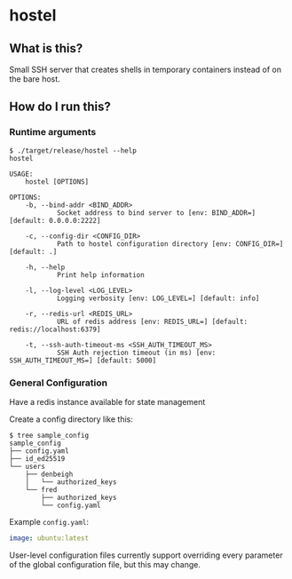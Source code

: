 # hostel

## What is this?
Small SSH server that creates shells in temporary containers instead of on the
bare host.

## How do I run this?
### Runtime arguments
```
$ ./target/release/hostel --help
hostel

USAGE:
    hostel [OPTIONS]

OPTIONS:
    -b, --bind-addr <BIND_ADDR>
            Socket address to bind server to [env: BIND_ADDR=] [default: 0.0.0.0:2222]

    -c, --config-dir <CONFIG_DIR>
            Path to hostel configuration directory [env: CONFIG_DIR=] [default: .]

    -h, --help
            Print help information

    -l, --log-level <LOG_LEVEL>
            Logging verbosity [env: LOG_LEVEL=] [default: info]

    -r, --redis-url <REDIS_URL>
            URL of redis address [env: REDIS_URL=] [default: redis://localhost:6379]

    -t, --ssh-auth-timeout-ms <SSH_AUTH_TIMEOUT_MS>
            SSH Auth rejection timeout (in ms) [env: SSH_AUTH_TIMEOUT_MS=] [default: 5000]
```

### General Configuration


Have a redis instance available for state management

Create a config directory like this:
```
$ tree sample_config
sample_config
├── config.yaml
├── id_ed25519
└── users
    ├── denbeigh
    │   └── authorized_keys
    └── fred
        ├── authorized_keys
        └── config.yaml
```

Example `config.yaml`:
```yaml
image: ubuntu:latest
```

User-level configuration files currently support overriding every parameter of
the global configuration file, but this may change.

